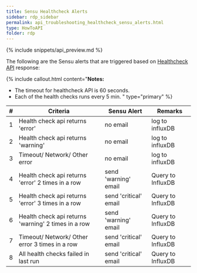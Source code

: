 ```yaml
---
title: Sensu Healthcheck Alerts
sidebar: rdp_sidebar
permalink: api_troubleshooting_healthcheck_sensu_alerts.html
type: HowToAPI
folder: rdp
---
```


{% include snippets/api_preview.md %}

The following are the Sensu alerts that are triggered based on [Healthcheck API](api_troubleshooting_healthcheckAPI.html) response:

{% include callout.html content="**Notes:** 
* The timeout for healthcheck API is 60 seconds.
* Each of the health checks runs every 5 min.
" type="primary" %}

|#|Criteria|Sensu Alert|Remarks|
|--- |--- |--- |--- |
|1|Health check api returns 'error'|no email|log to influxDB|
|2|Health check api returns 'warning'|no email|log to influxDB|
|3|Timeout/ Network/ Other error|no email|log to influxDB|
|4|Health check api returns 'error' 2 times in a row|send 'warning' email|Query to InfluxDB|
|5|Health check api returns 'error' 3 times in a row|send 'critical' email|Query to InfluxDB|
|6|Health check  api returns 'warning' 2 times in a row|send 'warning' email|Query to InfluxDB|
|7|Timeout/ Network/ Other error 3 times in a row|send 'critical' email|Query to InfluxDB|
|8|All health checks failed in last run|send 'critical' email|Query to InfluxDB|